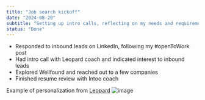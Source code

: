 ```yaml
---
title: "Job search kickoff"
date: "2024-08-20"
subtitle: "Setting up intro calls, reflecting on my needs and requirements"
status: "Done"
---
```


- Responded to inbound leads on LinkedIn, following my #openToWork post
- Had intro call with Leopard coach and indicated interest to inbound leads
- Explored Wellfound and reached out to a few companies
- Finished resume review with Intoo coach

Example of personalization from [Leopard](https://leopard.fyi/engineer-signup/?mwr=90c3cb4c)
![image](/images/sample-job-reqs.png)
